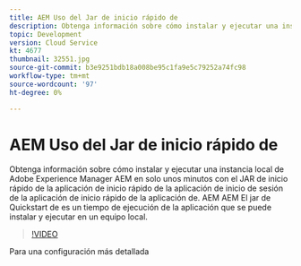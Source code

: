 ```yaml
---
title: AEM Uso del Jar de inicio rápido de
description: Obtenga información sobre cómo instalar y ejecutar una instancia local de Adobe Experience Manager AEM en solo unos minutos con el JAR de inicio rápido de la aplicación de inicio rápido de la aplicación de inicio de sesión de la aplicación de inicio rápido de la aplicación de. AEM AEM El jar de Quickstart de es un tiempo de ejecución de la aplicación que se puede instalar y ejecutar en un equipo local.
topic: Development
version: Cloud Service
kt: 4677
thumbnail: 32551.jpg
source-git-commit: b3e9251bdb18a008be95c1fa9e5c79252a74fc98
workflow-type: tm+mt
source-wordcount: '97'
ht-degree: 0%

---
```



# AEM Uso del Jar de inicio rápido de

Obtenga información sobre cómo instalar y ejecutar una instancia local de Adobe Experience Manager AEM en solo unos minutos con el JAR de inicio rápido de la aplicación de inicio rápido de la aplicación de inicio de sesión de la aplicación de inicio rápido de la aplicación de. AEM AEM El jar de Quickstart de es un tiempo de ejecución de la aplicación que se puede instalar y ejecutar en un equipo local.

>[!VIDEO](https://video.tv.adobe.com/v/32551?quality=12&learn=on)

Para una configuración más detallada